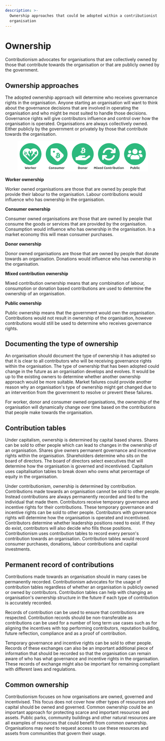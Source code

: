 ```yaml
---
description: >-
  Ownership approaches that could be adopted within a contributionist
  organisation
---
```


# Ownership

Contributionism advocates for organisations that are collectively owned by those that contribute towards the organisation or that are publicly owned by the government.



## Ownership approaches

The adopted ownership approach will determine who receives governance rights in the organisation. Anyone starting an organisation will want to think about the governance decisions that are involved in operating the organisation and who might be most suited to handle those decisions. Governance rights will give contributors influence and control over how the organisation is operated. Organisations are always collectively owned. Either publicly by the government or privately by those that contribute towards the organisation.

<figure><img src="../../../.gitbook/assets/contributionism-organisation-ownership (1).png" alt=""><figcaption></figcaption></figure>



**Worker ownership**

Worker owned organisations are those that are owned by people that provide their labour to the organisation. Labour contributions would influence who has ownership in the organisation.



**Consumer ownership**

Consumer owned organisations are those that are owned by people that consume the goods or services that are provided by the organisation. Consumption would influence who has ownership in the organisation. In a market economy this will mean consumer purchases.



**Donor ownership**

Donor owned organisations are those that are owned by people that donate towards an organisation. Donations would influence who has ownership in the organisation.



**Mixed contribution ownership**

Mixed contribution ownership means that any combination of labour, consumption or donation based contributions are used to determine the ownership of an organisation.



**Public ownership**

Public ownership means that the government would own the organisation. Contributions would not result in ownership of the organisation, however contributions would still be used to determine who receives governance rights.



## **Documenting the type of ownership**

An organisation should document the type of ownership it has adopted so that it is clear to all contributors who will be receiving governance rights within the organisation. The type of ownership that has been adopted could change in the future as an organisation develops and evolves. It would be up to the existing owners to determine whether another ownership approach would be more suitable. Market failures could provide another reason why an organisation's type of ownership might get changed due to an intervention from the government to resolve or prevent these failures.

For worker, donor and consumer owned organisations, the ownership of the organisation will dynamically change over time based on the contributions that people make towards the organisation.



## Contribution tables

Under capitalism, ownership is determined by capital based shares. Shares can be sold to other people which can lead to changes in the ownership of an organisation. Shares give owners permanent governance and incentive rights within the organisation. Shareholders determine who sits on the board of directors. The board of directors select executives that will determine how the organisation is governed and incentivised. Capitalism uses capitalisation tables to break down who owns what percentage of equity in the organisation.

Under contributionism, ownership is determined by contribution. Contributions made towards an organisation cannot be sold to other people. Instead contributions are always permanently recorded and tied to the individual that made them. Contributors receive temporary governance and incentive rights for their contributions. These temporary governance and incentive rights can be sold to other people. Contributors with governance rights will determine how the organisation is operated and incentivised. Contributors determine whether leadership positions need to exist. If they do exist, contributors will also decide who fills those positions. Contributionism uses contribution tables to record every person's contribution towards an organisation. Contribution tables would record consumer purchases, donations, labour contributions and capital investments.



## Permanent record of contributions

Contributions made towards an organisation should in many cases be permanently recorded. Contributionism advocates for the usage of contribution tables regardless of whether an organisation is publicly owned or owned by contributors. Contribution tables can help with changing an organisation's ownership structure in the future if each type of contribution is accurately recorded.

Records of contribution can be used to ensure that contributions are respected. Contribution records should be non-transferable as contributions can be used for a number of long term use cases such as for aligning the incentives with top performing contributors, reputation building, future reflection, compliance and as a proof of contribution.

Temporary governance and incentive rights can be sold to other people. Records of these exchanges can also be an important additional piece of information that should be recorded so that the organisation can remain aware of who has what governance and incentive rights in the organisation. These records of exchange might also be important for remaining compliant with different laws and regulations.



## Common ownership

Contributionism focuses on how organisations are owned, governed and incentivised. This focus does not cover how other types of resources and capital should be owned and governed. Common ownership could be an important approach for protecting scarce and important resources and assets. Public parks, community buildings and other natural resources are all examples of resources that could benefit from common ownership. Organisations may need to request access to use these resources and assets from communities that govern their usage.
